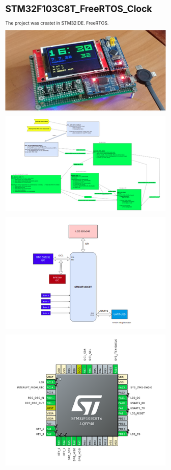 # STM32F103C8T_FreeRTOS_Clock
The project was createt in STM32IDE. FreeRTOS. 


![alt text](https://github.com/OlegDemk/STM32F103C8T_FreeRTOS_Clock/blob/main/Photo.jpg)

![alt text](https://github.com/OlegDemk/STM32F103C8T_FreeRTOS_Clock/blob/main/Structure_of_project.png)

![alt text](https://github.com/OlegDemk/STM32F103C8T_FreeRTOS_Clock/blob/main/hardware_1.png)

![alt text](https://github.com/OlegDemk/STM32F103C8T_FreeRTOS_Clock/blob/main/hardware_2.png)

